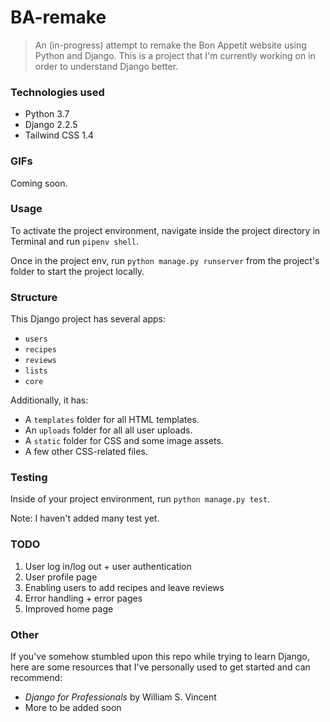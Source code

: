 # BA-remake
> An (in-progress) attempt to remake the Bon Appetit website using Python and Django. This is a project that I'm currently working on in order to understand Django better. 


### Technologies used
- Python 3.7
- Django 2.2.5
- Tailwind CSS 1.4


### GIFs
Coming soon.


### Usage
To activate the project environment, navigate inside the project directory in Terminal and run `pipenv shell`. 

Once in the project env, run `python manage.py runserver` from the project's folder to start the project locally. 

### Structure 
This Django project has several apps: 
- `users`
- `recipes`
- `reviews`
- `lists` 
- `core` 

Additionally, it has: 
- A `templates` folder for all HTML templates. 
- An `uploads` folder for all all user uploads.
- A `static` folder for CSS and some image assets.
- A few other CSS-related files.

### Testing 
Inside of your project environment, run `python manage.py test`. 

Note: I haven't added many test yet. 

### TODO
1. User log in/log out + user authentication 
2. User profile page
3. Enabling users to add recipes and leave reviews
4. Error handling + error pages
5. Improved home page


### Other
If you've somehow stumbled upon this repo while trying to learn Django, here are some resources that I've personally used to get started and can recommend: 
- *Django for Professionals* by  William S. Vincent
- More to be added soon
